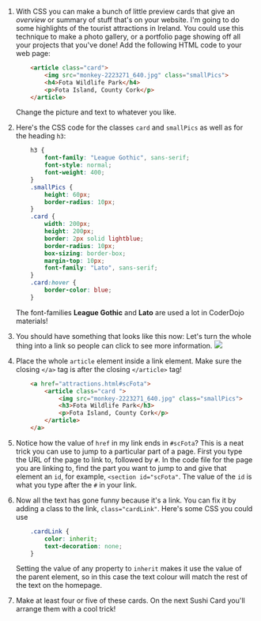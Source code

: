 1. With CSS you can make a bunch of little preview cards that give an _overview_ or summary of stuff that's on your website. I'm going to do some highlights of the tourist attractions in Ireland. You could use this technique to make a photo gallery, or a portfolio page showing off all your projects that you've done! Add the following HTML code to your web page:
    ```html
        <article class="card">
            <img src="monkey-2223271_640.jpg" class="smallPics">
            <h4>Fota Wildlife Park</h4>
            <p>Fota Island, County Cork</p>
		</article>
  	```
    Change the picture and text to whatever you like.
2. Here's the CSS code for the classes `card` and `smallPics` as well as for the heading `h3`:
    ```css
        h3 {
            font-family: "League Gothic", sans-serif;
            font-style: normal;
            font-weight: 400;
        }
        .smallPics {
            height: 60px;
            border-radius: 10px;
        }
        .card {
            width: 200px;
            height: 200px;
            border: 2px solid lightblue;
            border-radius: 10px;
            box-sizing: border-box;
            margin-top: 10px;
            font-family: "Lato", sans-serif;
        }
        .card:hover {
            border-color: blue;
        }
    ```
    The font-families **League Gothic** and **Lato** are used a lot in CoderDojo materials!

3. You should have something that looks like this now: Let's turn the whole thing into a link so people can click to see more information. ![](ThumbnailCard_215_800.png)

4. Place the whole `article` element inside a link element. Make sure the closing `</a>` tag is after the closing `</article>` tag! 
    ```html
        <a href="attractions.html#scFota">  
            <article class="card ">
                <img src="monkey-2223271_640.jpg" class="smallPics">
                <h3>Fota Wildlife Park</h3>
                <p>Fota Island, County Cork</p>
            </article>
        </a>
    ```
    
5. Notice how the value of `href` in my link ends in `#scFota`? This is a neat trick you can use to jump to a particular part of a page. First you type the URL of the page to link to, followed by `#`. In the code file for the page you are linking to, find the part you want to jump to and give that element an `id`, for example, `<section id="scFota"`. The value of the `id` is what you type after the `#` in your link.

6. Now all the text has gone funny because it's a link. You can fix it by adding a class to the link, `class="cardLink"`. Here's some CSS you could use
    ```css
        .cardLink {
            color: inherit;
            text-decoration: none;
        }
    ```
    Setting the value of any property to `inherit` makes it use the value of the parent element, so in this case the text colour will match the rest of the text on the homepage.

7. Make at least four or five of these cards. On the next Sushi Card you'll arrange them with a cool trick!